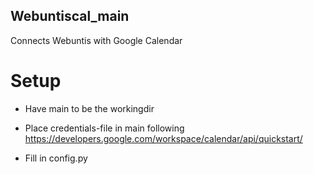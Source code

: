 ## Webuntiscal_main
Connects Webuntis with Google Calendar
# Setup
* Have main to be the workingdir

* Place credentials-file in main following https://developers.google.com/workspace/calendar/api/quickstart/

* Fill in config.py
